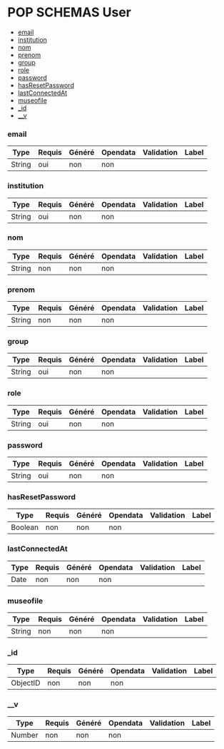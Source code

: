 # POP SCHEMAS User

- [email](/doc/User.md#email)
- [institution](/doc/User.md#institution)
- [nom](/doc/User.md#nom)
- [prenom](/doc/User.md#prenom)
- [group](/doc/User.md#group)
- [role](/doc/User.md#role)
- [password](/doc/User.md#password)
- [hasResetPassword](/doc/User.md#hasResetPassword)
- [lastConnectedAt](/doc/User.md#lastConnectedAt)
- [museofile](/doc/User.md#museofile)
- [_id](/doc/User.md#_id)
- [__v](/doc/User.md#__v)
### email





|Type|Requis|Généré|Opendata|Validation|Label|
|----|------|------|--------|----------|-----|
|String|oui|non|non|||

### institution





|Type|Requis|Généré|Opendata|Validation|Label|
|----|------|------|--------|----------|-----|
|String|oui|non|non|||

### nom





|Type|Requis|Généré|Opendata|Validation|Label|
|----|------|------|--------|----------|-----|
|String|non|non|non|||

### prenom





|Type|Requis|Généré|Opendata|Validation|Label|
|----|------|------|--------|----------|-----|
|String|non|non|non|||

### group





|Type|Requis|Généré|Opendata|Validation|Label|
|----|------|------|--------|----------|-----|
|String|oui|non|non|||

### role





|Type|Requis|Généré|Opendata|Validation|Label|
|----|------|------|--------|----------|-----|
|String|oui|non|non|||

### password





|Type|Requis|Généré|Opendata|Validation|Label|
|----|------|------|--------|----------|-----|
|String|oui|non|non|||

### hasResetPassword





|Type|Requis|Généré|Opendata|Validation|Label|
|----|------|------|--------|----------|-----|
|Boolean|non|non|non|||

### lastConnectedAt





|Type|Requis|Généré|Opendata|Validation|Label|
|----|------|------|--------|----------|-----|
|Date|non|non|non|||

### museofile





|Type|Requis|Généré|Opendata|Validation|Label|
|----|------|------|--------|----------|-----|
|String|non|non|non|||

### _id





|Type|Requis|Généré|Opendata|Validation|Label|
|----|------|------|--------|----------|-----|
|ObjectID|non|non|non|||

### __v





|Type|Requis|Généré|Opendata|Validation|Label|
|----|------|------|--------|----------|-----|
|Number|non|non|non|||
